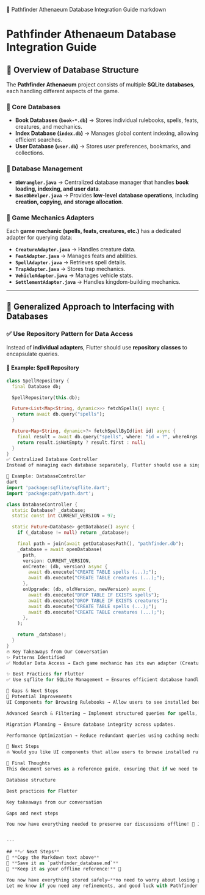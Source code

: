 🚀 Pathfinder Athenaeum Database Integration Guide
markdown
# Pathfinder Athenaeum Database Integration Guide

## 📌 Overview of Database Structure
The **Pathfinder Athenaeum** project consists of multiple **SQLite databases**, each handling different aspects of the game.

### 🔹 Core Databases
- **Book Databases (`book-*.db`)** → Stores individual rulebooks, spells, feats, creatures, and mechanics.
- **Index Database (`index.db`)** → Manages global content indexing, allowing efficient searches.
- **User Database (`user.db`)** → Stores user preferences, bookmarks, and collections.

### 🔹 Database Management
- **`DbWrangler.java`** → Centralized database manager that handles **book loading, indexing, and user data**.
- **`BaseDbHelper.java`** → Provides **low-level database operations**, including **creation, copying, and storage allocation**.

### 🔹 Game Mechanics Adapters
Each **game mechanic (spells, feats, creatures, etc.)** has a dedicated adapter for querying data:
- **`CreatureAdapter.java`** → Handles creature data.
- **`FeatAdapter.java`** → Manages feats and abilities.
- **`SpellAdapter.java`** → Retrieves spell details.
- **`TrapAdapter.java`** → Stores trap mechanics.
- **`VehicleAdapter.java`** → Manages vehicle stats.
- **`SettlementAdapter.java`** → Handles kingdom-building mechanics.

---

## 🎯 Generalized Approach to Interfacing with Databases
### ✅ **Use Repository Pattern for Data Access**
Instead of **individual adapters**, Flutter should use **repository classes** to encapsulate queries.

#### 🔹 **Example: Spell Repository**
```dart
class SpellRepository {
  final Database db;

  SpellRepository(this.db);

  Future<List<Map<String, dynamic>>> fetchSpells() async {
    return await db.query("spells");
  }

  Future<Map<String, dynamic>?> fetchSpellById(int id) async {
    final result = await db.query("spells", where: "id = ?", whereArgs: [id]);
    return result.isNotEmpty ? result.first : null;
  }
}
✅ Centralized Database Controller
Instead of managing each database separately, Flutter should use a singleton controller.

🔹 Example: DatabaseController
dart
import 'package:sqflite/sqflite.dart';
import 'package:path/path.dart';

class DatabaseController {
  static Database? _database;
  static const int CURRENT_VERSION = 97;

  static Future<Database> getDatabase() async {
    if (_database != null) return _database!;

    final path = join(await getDatabasesPath(), "pathfinder.db");
    _database = await openDatabase(
      path,
      version: CURRENT_VERSION,
      onCreate: (db, version) async {
        await db.execute("CREATE TABLE spells (...);");
        await db.execute("CREATE TABLE creatures (...);");
      },
      onUpgrade: (db, oldVersion, newVersion) async {
        await db.execute("DROP TABLE IF EXISTS spells");
        await db.execute("DROP TABLE IF EXISTS creatures");
        await db.execute("CREATE TABLE spells (...);");
        await db.execute("CREATE TABLE creatures (...);");
      },
    );

    return _database!;
  }
}
🔥 Key Takeaways from Our Conversation
✨ Patterns Identified
✅ Modular Data Access → Each game mechanic has its own adapter (CreatureAdapter, SpellAdapter). ✅ Dynamic Book Loading → Books are stored as separate .db files, allowing new rulebooks to be added dynamically. ✅ Centralized Database Management → DbWrangler.java ensures all databases are handled efficiently. ✅ Structured Error Handling → Uses custom exceptions (BookNotFoundException) and storage checks (showLowSpaceError()). ✅ Query Optimization → Uses dynamic column selection (implementProjection()) to filter and optimize database calls.

✨ Best Practices for Flutter
✅ Use sqflite for SQLite Management → Ensures efficient database handling. ✅ Implement Repository Pattern → Encapsulates queries for each game mechanic. ✅ Use Dynamic Book Loading → Allows new rulebooks to be added without modifying code. ✅ Structured Error Handling → Uses Dart exception classes (BookNotFoundException). ✅ Optimize Queries → Uses query builders (dynamicQuery()) for flexible database calls.

🚀 Gaps & Next Steps
🔹 Potential Improvements
UI Components for Browsing Rulebooks → Allow users to see installed books dynamically.

Advanced Search & Filtering → Implement structured queries for spells, feats, creatures.

Migration Planning → Ensure database integrity across updates.

Performance Optimization → Reduce redundant queries using caching mechanisms.

🔹 Next Steps
🔥 Would you like UI components that allow users to browse installed rulebooks dynamically? 🔥 Should we refine error handling, ensuring missing books show structured warnings? 🔥 Do you want book search and filtering functionality integrated into Pathfinder Athenaeum?

📌 Final Thoughts
This document serves as a reference guide, ensuring that if we need to restart the conversation, you can quickly bring me up to speed. It outlines:

Database structure

Best practices for Flutter

Key takeaways from our conversation

Gaps and next steps

You now have everything needed to preserve our discussions offline! 🚀 Just save this as pathfinder_database.md and you’ll have a structured reference anytime you need it.


---

## **✅ Next Steps**
📌 **Copy the Markdown text above**  
📌 **Save it as `pathfinder_database.md`**  
📌 **Keep it as your offline reference!** 🚀  

You now have everything stored safely—**no need to worry about losing progress**!  
Let me know if you need any refinements, and good luck with Pathfinder Athenaeum! 🎉